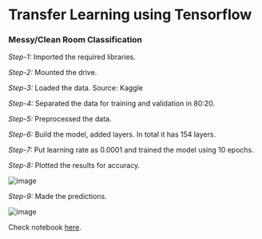 # Transfer Learning using Tensorflow

### Messy/Clean Room Classification

*Step-1:* Imported the required libraries.

*Step-2:* Mounted the drive.

*Step-3:* Loaded the data. Source: Kaggle

*Step-4:* Separated the data for training and validation in 80:20.

*Step-5:* Preprocessed the data.

*Step-6:* Build the model, added layers. In total it has 154 layers.

*Step-7:* Put learning rate as 0.0001 and trained the model using 10 epochs.

*Step-8:* Plotted the results for accuracy.

![image](https://gitlab.iotiot.in/newbies/ai-skilling/ai-e2e/model-training-/transfer-leaning-v2/uploads/e4bf98b5f48712300d42f019270670c6/image.png)

*Step-9:* Made the predictions.

![image](https://gitlab.iotiot.in/newbies/ai-skilling/ai-e2e/model-training-/transfer-leaning-v2/uploads/f38934525e0b22ba39f6db7ac0e7ab05/image.png)

Check notebook [here](https://colab.research.google.com/drive/1AzDV7MO8rnb70DfbErXj1AS5GxBuN-QP?usp=sharing).
